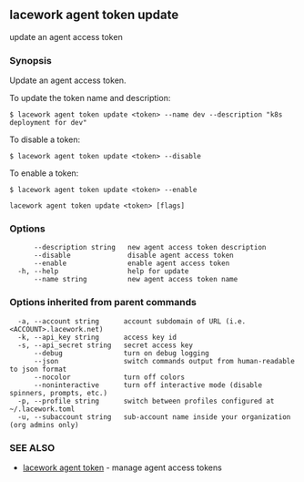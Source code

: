 ## lacework agent token update

update an agent access token

### Synopsis

Update an agent access token.

To update the token name and description:

    $ lacework agent token update <token> --name dev --description "k8s deployment for dev"

To disable a token:

    $ lacework agent token update <token> --disable

To enable a token:

    $ lacework agent token update <token> --enable

```
lacework agent token update <token> [flags]
```

### Options

```
      --description string   new agent access token description
      --disable              disable agent access token
      --enable               enable agent access token
  -h, --help                 help for update
      --name string          new agent access token name
```

### Options inherited from parent commands

```
  -a, --account string      account subdomain of URL (i.e. <ACCOUNT>.lacework.net)
  -k, --api_key string      access key id
  -s, --api_secret string   secret access key
      --debug               turn on debug logging
      --json                switch commands output from human-readable to json format
      --nocolor             turn off colors
      --noninteractive      turn off interactive mode (disable spinners, prompts, etc.)
  -p, --profile string      switch between profiles configured at ~/.lacework.toml
  -u, --subaccount string   sub-account name inside your organization (org admins only)
```

### SEE ALSO

* [lacework agent token](lacework_agent_token.md)	 - manage agent access tokens

